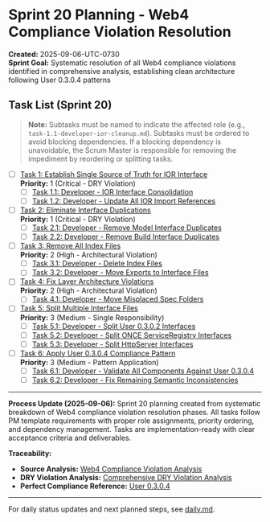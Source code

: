 # Sprint 20 Planning - Web4 Compliance Violation Resolution

**Created:** 2025-09-06-UTC-0730  
**Sprint Goal:** Systematic resolution of all Web4 compliance violations identified in comprehensive analysis, establishing clean architecture following User 0.3.0.4 patterns

## Task List (Sprint 20)

> **Note:** Subtasks must be named to indicate the affected role (e.g., `task-1.1-developer-ior-cleanup.md`). Subtasks must be ordered to avoid blocking dependencies. If a blocking dependency is unavoidable, the Scrum Master is responsible for removing the impediment by reordering or splitting tasks.

- [ ] [Task 1: Establish Single Source of Truth for IOR Interface](./task-1-ior-single-source-truth.md)  
  **Priority:** 1 (Critical - DRY Violation)
  - [ ] [Task 1.1: Developer - IOR Interface Consolidation](./task-1.1-developer-ior-consolidation.md)
  - [ ] [Task 1.2: Developer - Update All IOR Import References](./task-1.2-developer-ior-import-updates.md)

- [ ] [Task 2: Eliminate Interface Duplications](./task-2-eliminate-interface-duplications.md)  
  **Priority:** 1 (Critical - DRY Violation)
  - [ ] [Task 2.1: Developer - Remove Model Interface Duplicates](./task-2.1-developer-model-duplicates.md)
  - [ ] [Task 2.2: Developer - Remove Build Interface Duplicates](./task-2.2-developer-build-duplicates.md)

- [ ] [Task 3: Remove All Index Files](./task-3-remove-index-files.md)  
  **Priority:** 2 (High - Architectural Violation)
  - [ ] [Task 3.1: Developer - Delete Index Files](./task-3.1-developer-delete-index-files.md)
  - [ ] [Task 3.2: Developer - Move Exports to Interface Files](./task-3.2-developer-move-exports.md)

- [ ] [Task 4: Fix Layer Architecture Violations](./task-4-fix-layer-architecture.md)  
  **Priority:** 2 (High - Architectural Violation)
  - [ ] [Task 4.1: Developer - Move Misplaced Spec Folders](./task-4.1-developer-move-spec-folders.md)

- [ ] [Task 5: Split Multiple Interface Files](./task-5-split-interface-files.md)  
  **Priority:** 3 (Medium - Single Responsibility)
  - [ ] [Task 5.1: Developer - Split User 0.3.0.2 Interfaces](./task-5.1-developer-split-user-interfaces.md)
  - [ ] [Task 5.2: Developer - Split ONCE ServiceRegistry Interfaces](./task-5.2-developer-split-once-interfaces.md)
  - [ ] [Task 5.3: Developer - Split HttpServer Interfaces](./task-5.3-developer-split-httpserver-interfaces.md)

- [ ] [Task 6: Apply User 0.3.0.4 Compliance Pattern](./task-6-apply-compliance-pattern.md)  
  **Priority:** 3 (Medium - Pattern Application)
  - [ ] [Task 6.1: Developer - Validate All Components Against User 0.3.0.4](./task-6.1-developer-validate-compliance.md)
  - [ ] [Task 6.2: Developer - Fix Remaining Semantic Inconsistencies](./task-6.2-developer-fix-semantic-issues.md)

---

**Process Update (2025-09-06):**
Sprint 20 planning created from systematic breakdown of Web4 compliance violation resolution phases. All tasks follow PM template requirements with proper role assignments, priority ordering, and dependency management. Tasks are implementation-ready with clear acceptance criteria and deliverables.

**Traceability:**
- **Source Analysis:** [Web4 Compliance Violation Analysis](../../project.journal/2025-09-05-UTC-1300-branch-switch-session/pdca/role/developer/2025-09-06-UTC-0720-web4-compliance-violation-analysis-resolution-strategy.pdca.md)
- **DRY Violation Analysis:** [Comprehensive DRY Violation Analysis](../../project.journal/2025-09-05-UTC-1300-branch-switch-session/pdca/role/developer/2025-09-06-UTC-0710-comprehensive-dry-violation-duplicate-analysis.pdca.md)
- **Perfect Compliance Reference:** [User 0.3.0.4](../../components/User/0.3.0.4/)

---

For daily status updates and next planned steps, see [daily.md](./daily.md).